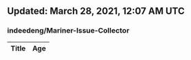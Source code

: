 ## Updated: March 28, 2021, 12:07 AM UTC


### indeedeng/Mariner-Issue-Collector
|**Title**|**Age**|
|:----|:----|